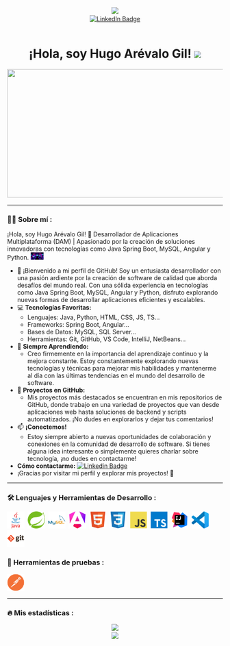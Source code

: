 <div align="center">
  <img src="https://media.giphy.com/media/v1.Y2lkPTc5MGI3NjExNWlzajNxbWFxc3oxbGh6enluZW50azJ4eGJ6dmlvZmk5NHNzZThzdSZlcD12MV9naWZzX3NlYXJjaCZjdD1n/HzPtbOKyBoBFsK4hyc/giphy.gif" width="100"/>
  <div id="badges">
    <a href="https://www.linkedin.com/in/patricio-m-690b3729/">
      <img src="https://img.shields.io/badge/LinkedIn-blue?style=for-the-badge&logo=linkedin&logoColor=white" alt="LinkedIn Badge"/>
    </a>
  </div>
  <img src="https://komarev.com/ghpvc/?username=Hugoag03&color=blue" alt=""/>
  <h1>¡Hola, soy Hugo Arévalo Gil! <img src="https://media.giphy.com/media/hvRJCLFzcasrR4ia7z/giphy.gif" width="30px"/></h1>
</div>

<div align="center">
  <img src="https://media.giphy.com/media/dWesBcTLavkZuG35MI/giphy.gif" width="600" height="300"/>
</div>

---

### :man_technologist: Sobre mí :

¡Hola, soy Hugo Arévalo Gil! 👋 Desarrollador de Aplicaciones Multiplataforma (DAM) | Apasionado por la creación de soluciones innovadoras con tecnologías como Java Spring Boot, MySQL, Angular y Python. <img src="MasterMind.gif" width="30"> 

- :telescope: ¡Bienvenido a mi perfil de GitHub! Soy un entusiasta desarrollador con una pasión ardiente por la creación de software de calidad que aborda desafíos del mundo real. Con una sólida experiencia en tecnologías como Java Spring Boot, MySQL, Angular y Python, disfruto explorando nuevas formas de desarrollar aplicaciones eficientes y escalables.
- 💻 **Tecnologías Favoritas:** 
    - Lenguajes: Java, Python, HTML, CSS, JS, TS...
    - Frameworks: Spring Boot, Angular...
    - Bases de Datos: MySQL, SQL Server...
    - Herramientas: Git, GitHub, VS Code, IntelliJ, NetBeans...
- 🌱 **Siempre Aprendiendo:** 
    - Creo firmemente en la importancia del aprendizaje continuo y la mejora constante. Estoy constantemente explorando nuevas tecnologías y técnicas para mejorar mis habilidades y mantenerme al día con las últimas tendencias en el mundo del desarrollo de software.
- 🚀 **Proyectos en GitHub:** 
    - Mis proyectos más destacados se encuentran en mis repositorios de GitHub, donde trabajo en una variedad de proyectos que van desde aplicaciones web hasta soluciones de backend y scripts automatizados. ¡No dudes en explorarlos y dejar tus comentarios!
- 📫 **¡Conectemos!** 
    - Estoy siempre abierto a nuevas oportunidades de colaboración y conexiones en la comunidad de desarrollo de software. Si tienes alguna idea interesante o simplemente quieres charlar sobre tecnología, ¡no dudes en contactarme!
- **Cómo contactarme:** [![Linkedin Badge](https://img.shields.io/badge/-Hugo-blue?style=flat&logo=Linkedin&logoColor=white)](https://www.linkedin.com/in/hugo-ar%C3%A9valo-gil-487962298/)
- ¡Gracias por visitar mi perfil y explorar mis proyectos! 🚀

---

### :hammer_and_wrench: Lenguajes y Herramientas de Desarrollo :

<div>
  <img src="https://github.com/devicons/devicon/blob/master/icons/java/java-original-wordmark.svg" title="Java" alt="Java" width="40" height="40"/>&nbsp;
  <img src="https://github.com/devicons/devicon/blob/master/icons/spring/spring-original.svg" title="SpringBoot" alt="SpringBoot" width="40" height="40"/>&nbsp;
  <img src="https://github.com/devicons/devicon/blob/master/icons/mysql/mysql-original-wordmark.svg" title="MySQL" alt="MySQL" width="40" height="40"/>&nbsp;
  <img src="https://github.com/devicons/devicon/blob/master/icons/angular/angular-original.svg" title="Angular" alt="Angular" width="40" height="40"/>&nbsp;
  <img src="https://github.com/devicons/devicon/blob/master/icons/html5/html5-original.svg" title="HTML5" alt="HTML" width="40" height="40"/>&nbsp; 
  <img src="https://github.com/devicons/devicon/blob/master/icons/css3/css3-original.svg" title="CSS" alt="CSS" width="40" height="40"/>&nbsp;
  <img src="https://github.com/devicons/devicon/blob/master/icons/javascript/javascript-original.svg" title="JavaScript" alt="JavaScript" width="40" height="40"/>&nbsp;
  <img src="https://github.com/devicons/devicon/blob/master/icons/typescript/typescript-original.svg" title="TypeScript" alt="TypeScript" width="40" height="40"/>&nbsp;
  <img src="https://github.com/devicons/devicon/blob/master/icons/intellij/intellij-original.svg" title="Intellij" alt="Intellij" width="40" height="40"/>&nbsp;
  <img src="https://github.com/devicons/devicon/blob/master/icons/vscode/vscode-original.svg" title="VisualStudioCode" alt="VisualStudioCode" width="40" height="40"/>&nbsp;
  <img src="https://github.com/devicons/devicon/blob/master/icons/git/git-original-wordmark.svg" title="Git" alt="Git" width="40" height="40"/>
</div>

### 🐞 Herramientas de pruebas :

<div>
  <img src="https://github.com/devicons/devicon/blob/master/icons/postman/postman-original.svg" title="Postman" alt="Postman" width="40" height="40"/>
</div>

---

### :fire: Mis estadísticas :

<div align="center">  
  <img src="http://github-readme-streak-stats.herokuapp.com?user=Hugoag03&theme=dark&background=000000" width="600"/>
</div>
<div align="center">
  <img src="https://github-readme-stats.vercel.app/api/top-langs/?username=Hugoag03&layout=compact&theme=vision-friendly-dark" width="600"/>
</div>
